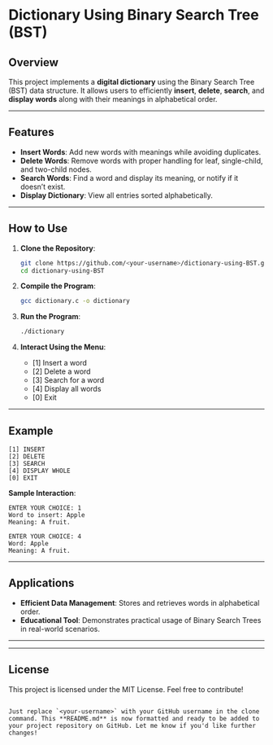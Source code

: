 
# Dictionary Using Binary Search Tree (BST)

## Overview
This project implements a **digital dictionary** using the Binary Search Tree (BST) data structure. It allows users to efficiently **insert**, **delete**, **search**, and **display words** along with their meanings in alphabetical order.

---

## Features
- **Insert Words**: Add new words with meanings while avoiding duplicates.
- **Delete Words**: Remove words with proper handling for leaf, single-child, and two-child nodes.
- **Search Words**: Find a word and display its meaning, or notify if it doesn’t exist.
- **Display Dictionary**: View all entries sorted alphabetically.

---

## How to Use
1. **Clone the Repository**:
    ```bash
    git clone https://github.com/<your-username>/dictionary-using-BST.git
    cd dictionary-using-BST
    ```

2. **Compile the Program**:
    ```bash
    gcc dictionary.c -o dictionary
    ```

3. **Run the Program**:
    ```bash
    ./dictionary
    ```

4. **Interact Using the Menu**:
    - [1] Insert a word  
    - [2] Delete a word  
    - [3] Search for a word  
    - [4] Display all words  
    - [0] Exit  

---

## Example
```plaintext
[1] INSERT
[2] DELETE
[3] SEARCH 
[4] DISPLAY WHOLE
[0] EXIT
```

**Sample Interaction**:
```plaintext
ENTER YOUR CHOICE: 1
Word to insert: Apple
Meaning: A fruit.

ENTER YOUR CHOICE: 4
Word: Apple
Meaning: A fruit.
```

---

## Applications
- **Efficient Data Management**: Stores and retrieves words in alphabetical order.
- **Educational Tool**: Demonstrates practical usage of Binary Search Trees in real-world scenarios.

---

---

## License
This project is licensed under the MIT License. Feel free to contribute!
```

Just replace `<your-username>` with your GitHub username in the clone command. This **README.md** is now formatted and ready to be added to your project repository on GitHub. Let me know if you'd like further changes!
